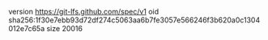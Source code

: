 version https://git-lfs.github.com/spec/v1
oid sha256:1f30e7ebb93d72df274c5063aa6b7fe3057e566246f3b620a0c1304012e7c65a
size 20016

